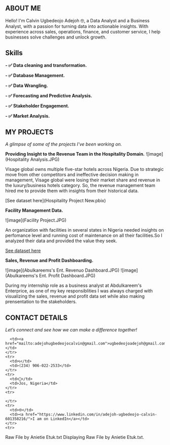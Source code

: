 
<!--Section 1: Introduce your self-->
## ABOUT ME

Hello! I'm Calvin Ugbedeojo Adejoh 🤓, a Data Analyst and a Business Analyst, with a passion for turning data into actionable insights. With experience across sales, operations, finance, and customer service, I help businesses solve challenges and unlock growth.


<!--Mention your top/relevant skills here - core and soft skills-->
## Skills

**- ✅ Data cleaning and transformation.**

**- ✅ Database Management.**

**- ✅ Data Wrangling.**

**- ✅ Forecasting and Predictive Analysis.**

**- ✅ Stakeholder Engagement.**

**- ✅ Market Analysis.**


<!--Section 2: List 3-4 key projects-->
## MY PROJECTS 

*A glimpse of some of the projects I've been working on.*

**Providing Insight to the Revenue Team in the Hospitality Domain.**
![image](Hospitality Analysis.JPG)

Visage global owns multiple five-star hotels across Nigeria. Due to strategic move from other competitors and ineffective decision making in management, Visage global were losing their market share and revenue in the luxury/business hotels category. So, the revenue management team hired me to provide them with insights from their historical data. 

[See dataset here](Hospitality Project New.pbix)

**Facility Management Data.**

![image](Facility Project.JPG)

An organization with facilities in several states in Nigeria needed insights on perfomance level and running cost of maintenance on all their facilities.So I analyzed their data and provided the value they seek.

[See dataset here](facility_management_data.csv)

**Sales, Revenue and Profit Dashboarding.**

![image](Abulkareems's Ent. Revenuo Dashboard.JPG)
![image](Abulkareems's Ent. Profit Dashboard.JPG)

During my internship role as a business analyst at Abdulkareem's Enterprice, as one of my key responsiblities I was always charged with visualizing the sales, revenue and profit data set while also making prensentation to the stakeholders.



## CONTACT DETAILS

*Let’s connect and see how we can make a difference together!*
<table>

      <td><a href="mailto:adejohugbedeojocalvin@gmail.com">ugbedeojoadejoh@gmail.com</a></td>
    </tr>
    <tr>
      <td>📞</td>
      <td>(234) 906-022-2533</td>
    </tr>
    <tr>
      <td>📍</td>
      <td>Jos, Nigeria</td>
    </tr>
    <tr>
      
    </tr>
    <tr>
      <td>🌐</td>
      <td><a href="https://www.linkedin.com/in/adejoh-ugbedeojo-calvin-601358216/">I am on LinkedIn</a></td>
    </tr>
    <tr>
     
   




Raw File by Anietie Etuk.txt
Displaying Raw File by Anietie Etuk.txt.
